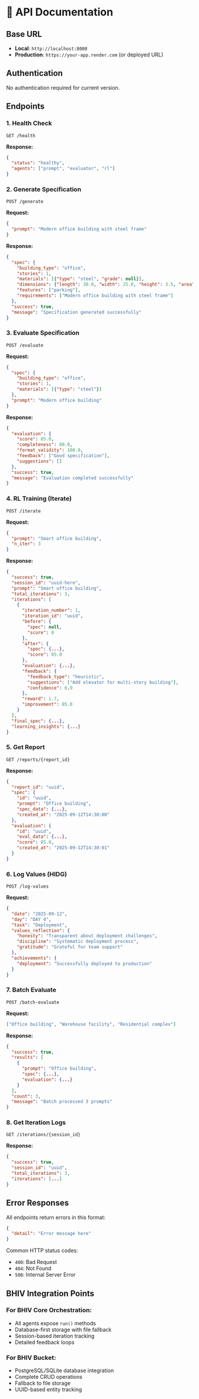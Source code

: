 # 🚀 API Documentation

## Base URL
- **Local**: `http://localhost:8000`
- **Production**: `https://your-app.render.com` (or deployed URL)

## Authentication
No authentication required for current version.

## Endpoints

### 1. Health Check
```http
GET /health
```

**Response:**
```json
{
  "status": "healthy",
  "agents": ["prompt", "evaluator", "rl"]
}
```

### 2. Generate Specification
```http
POST /generate
```

**Request:**
```json
{
  "prompt": "Modern office building with steel frame"
}
```

**Response:**
```json
{
  "spec": {
    "building_type": "office",
    "stories": 1,
    "materials": [{"type": "steel", "grade": null}],
    "dimensions": {"length": 30.0, "width": 25.0, "height": 3.5, "area": 750.0},
    "features": ["parking"],
    "requirements": ["Modern office building with steel frame"]
  },
  "success": true,
  "message": "Specification generated successfully"
}
```

### 3. Evaluate Specification
```http
POST /evaluate
```

**Request:**
```json
{
  "spec": {
    "building_type": "office",
    "stories": 1,
    "materials": [{"type": "steel"}]
  },
  "prompt": "Modern office building"
}
```

**Response:**
```json
{
  "evaluation": {
    "score": 85.0,
    "completeness": 80.0,
    "format_validity": 100.0,
    "feedback": ["Good specification"],
    "suggestions": []
  },
  "success": true,
  "message": "Evaluation completed successfully"
}
```

### 4. RL Training (Iterate)
```http
POST /iterate
```

**Request:**
```json
{
  "prompt": "Smart office building",
  "n_iter": 3
}
```

**Response:**
```json
{
  "success": true,
  "session_id": "uuid-here",
  "prompt": "Smart office building",
  "total_iterations": 3,
  "iterations": [
    {
      "iteration_number": 1,
      "iteration_id": "uuid",
      "before": {
        "spec": null,
        "score": 0
      },
      "after": {
        "spec": {...},
        "score": 85.0
      },
      "evaluation": {...},
      "feedback": {
        "feedback_type": "heuristic",
        "suggestions": ["Add elevator for multi-story building"],
        "confidence": 0.9
      },
      "reward": 1.7,
      "improvement": 85.0
    }
  ],
  "final_spec": {...},
  "learning_insights": {...}
}
```

### 5. Get Report
```http
GET /reports/{report_id}
```

**Response:**
```json
{
  "report_id": "uuid",
  "spec": {
    "id": "uuid",
    "prompt": "Office building",
    "spec_data": {...},
    "created_at": "2025-09-12T14:30:00"
  },
  "evaluation": {
    "id": "uuid",
    "eval_data": {...},
    "score": 85.0,
    "created_at": "2025-09-12T14:30:01"
  }
}
```

### 6. Log Values (HIDG)
```http
POST /log-values
```

**Request:**
```json
{
  "date": "2025-09-12",
  "day": "DAY 4",
  "task": "Deployment",
  "values_reflection": {
    "honesty": "Transparent about deployment challenges",
    "discipline": "Systematic deployment process",
    "gratitude": "Grateful for team support"
  },
  "achievements": {
    "deployment": "Successfully deployed to production"
  }
}
```

### 7. Batch Evaluate
```http
POST /batch-evaluate
```

**Request:**
```json
["Office building", "Warehouse facility", "Residential complex"]
```

**Response:**
```json
{
  "success": true,
  "results": [
    {
      "prompt": "Office building",
      "spec": {...},
      "evaluation": {...}
    }
  ],
  "count": 3,
  "message": "Batch processed 3 prompts"
}
```

### 8. Get Iteration Logs
```http
GET /iterations/{session_id}
```

**Response:**
```json
{
  "success": true,
  "session_id": "uuid",
  "total_iterations": 3,
  "iterations": [...]
}
```

## Error Responses

All endpoints return errors in this format:
```json
{
  "detail": "Error message here"
}
```

Common HTTP status codes:
- `400`: Bad Request
- `404`: Not Found
- `500`: Internal Server Error

## BHIV Integration Points

### For BHIV Core Orchestration:
- All agents expose `run()` methods
- Database-first storage with file fallback
- Session-based iteration tracking
- Detailed feedback loops

### For BHIV Bucket:
- PostgreSQL/SQLite database integration
- Complete CRUD operations
- Fallback to file storage
- UUID-based entity tracking
